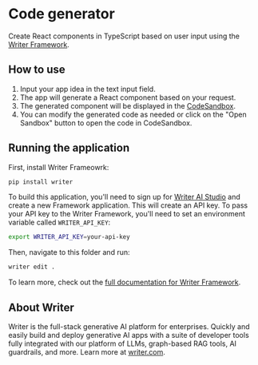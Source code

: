 # Code generator
Create React components in TypeScript based on user input using the [Writer Framework](https://dev.writer.com/framework).

## How to use

1. Input your app idea in the text input field.
2. The app will generate a React component based on your request.
3. The generated component will be displayed in the [CodeSandbox](https://codesandbox.io/).
4. You can modify the generated code as needed or click on the "Open Sandbox" button to open the code in CodeSandbox.

## Running the application
First, install Writer Frameowrk:

```sh
pip install writer
```

To build this application, you'll need to sign up for [Writer AI Studio](https://app.writer.com/aistudio/signup?utm_campaign=devrel) and create a new Framework application. This will create an API key. To pass your API key to the Writer Framework, you'll need to set an environment variable called `WRITER_API_KEY`:

```sh
export WRITER_API_KEY=your-api-key
```

Then, navigate to this folder and run:

```sh
writer edit .
```

To learn more, check out the [full documentation for Writer Framework](https://dev.writer.com/framework/introduction).

## About Writer

Writer is the full-stack generative AI platform for enterprises. Quickly and easily build and deploy generative AI apps with a suite of developer tools fully integrated with our platform of LLMs, graph-based RAG tools, AI guardrails, and more. Learn more at [writer.com](https://www.writer.com?utm_source=github&utm_medium=readme&utm_campaign=framework).